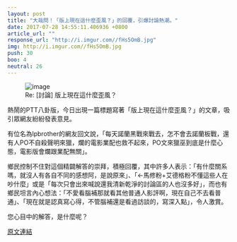 ```yaml
---
layout: post
title: "大哉問！「版上現在這什麼歪風？」的回覆，引爆討論熱潮。"
date: 2017-07-28 14:55:11.406936 +0800
article_url: ""
response_url: "http://i.imgur.com//fHs5OmB.jpg"
img: http://i.imgur.com//fHs5OmB.jpg
push: 30
boo: 4
neutral: 26
---
```


<figure>
<img src="http://i.imgur.com//fHs5OmB.jpg" alt="image">
<figcaption>
Re: [討論] 版上現在這什麼歪風？
</figcaption>
</figure>



熱鬧的PTT八卦版，今日出現一篇標題寫著「版上現在這什麼歪風？」的文章，吸引眾網友紛紛發表意見。

有位名為lpbrother的網友回文說，「每天諾蘭黑戰來戰去，怎不會去諾蘭板戰，還有人PO不自殺聲明來獵，爛的電影業配也救不起來，PO文來獵巫到底是什麼心態，電影版會爛跟業配無關」。

鄉民控制不住對這個精闢解答的崇拜，積極回覆，其中許多人表示：「有什麼關系嗎，就沒人有各自不同的感想阿，是說原來」、「←馬修粉+艾德格粉不懂這些人在吵什麼」或是「每次只會出來喊說還我清新乾淨的討論區的人也沒多好」，而也有鄉民坦言內心想法：「不愛看腦補那就看其他普通人影評啊，現在自己不去看普通」、「現在就是認真寫心得，不管腦補還是看過訪談的，寫深入點」，令人激賞。

您心目中的解答，是什麼呢？

<a href = "https://www.ptt.cc/bbs/movie/M.1501111367.A.D25.html">原文連結</a>

